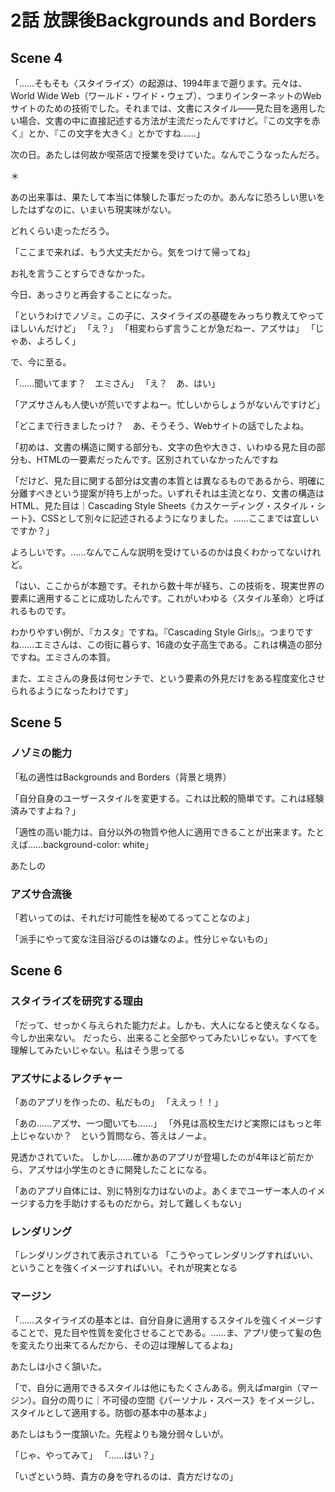 # 2話 放課後Backgrounds and Borders

## Scene 4
「……そもそも〈スタイライズ〉の起源は、1994年まで遡ります。元々は、World Wide Web（ワールド・ワイド・ウェブ）、つまりインターネットのWebサイトのための技術でした。それまでは、文書にスタイル――見た目を適用したい場合、文書の中に直接記述する方法が主流だったんですけど。『この文字を赤く』とか、『この文字を大きく』とかですね……」

次の日。あたしは何故か喫茶店で授業を受けていた。なんでこうなったんだろ。

＊

あの出来事は、果たして本当に体験した事だったのか。あんなに恐ろしい思いをしたはずなのに、いまいち現実味がない。

どれくらい走っただろう。

「ここまで来れば、もう大丈夫だから。気をつけて帰ってね」

お礼を言うことすらできなかった。

今日、あっさりと再会することになった。

「というわけでノゾミ。この子に、スタイライズの基礎をみっちり教えてやってほしいんだけど」
「え？」
「相変わらず言うことが急だねー、アズサは」
「じゃあ、よろしく」


で、今に至る。

「……聞いてます？　エミさん」
「え？　あ、はい」

「アズサさんも人使いが荒いですよねー。忙しいからしょうがないんですけど」

「どこまで行きましたっけ？　あ、そうそう、Webサイトの話でしたよね。

「初めは、文書の構造に関する部分も、文字の色や大きさ、いわゆる見た目の部分も、HTMLの一要素だったんです。区別されていなかったんですね

「だけど、見た目に関する部分は文書の本質とは異なるものであるから、明確に分離すべきという提案が持ち上がった。いずれそれは主流となり、文書の構造はHTML、見た目は｜Cascading Style Sheets《カスケーディング・スタイル・シート》、CSSとして別々に記述されるようになりました。……ここまでは宜しいですか？」

よろしいです。……なんでこんな説明を受けているのかは良くわかってないけれど。

「はい、ここからが本題です。それから数十年が経ち、この技術を、現実世界の要素に適用することに成功したんです。これがいわゆる〈スタイル革命〉と呼ばれるものです。

わかりやすい例が、『カスタ』ですね。『Cascading Style Girls』。つまりですね……エミさんは、この街に暮らす、16歳の女子高生である。これは構造の部分ですね。エミさんの本質。

また、エミさんの身長は何センチで、という要素の外見だけをある程度変化させられるようになったわけです」


## Scene 5

### ノゾミの能力

「私の適性はBackgrounds and Borders（背景と境界）

「自分自身のユーザースタイルを変更する。これは比較的簡単です。これは経験済みですよね？」

「適性の高い能力は、自分以外の物質や他人に適用できることが出来ます。たとえば……background-color: white」

あたしの



### アズサ合流後

「若いってのは、それだけ可能性を秘めてるってことなのよ」

「派手にやって変な注目浴びるのは嫌なのよ。性分じゃないもの」

## Scene 6

### スタイライズを研究する理由
「だって、せっかく与えられた能力だよ。しかも、大人になると使えなくなる。
今しか出来ない。
だったら、出来ること全部やってみたいじゃない。すべてを理解してみたいじゃない。私はそう思ってる

### アズサによるレクチャー

「あのアプリを作ったの、私だもの」
「ええっ！！」

「あの……アズサ、一つ聞いても……」
「外見は高校生だけど実際にはもっと年上じゃないか？　という質問なら、答えはノーよ。

見透かされていた。
しかし……確かあのアプリが登場したのが4年ほど前だから、アズサは小学生のときに開発したことになる。

「あのアプリ自体には、別に特別な力はないのよ。あくまでユーザー本人のイメージする力を手助けするものだから。対して難しくもない」

### レンダリング

「レンダリングされて表示されている
「こうやってレンダリングすればいい、ということを強くイメージすればいい。それが現実となる


### マージン

「……スタイライズの基本とは、自分自身に適用するスタイルを強くイメージすることで、見た目や性質を変化させることである。……ま、アプリ使って髪の色を変えたり出来てるんだから、その辺は理解してるよね」
 
あたしは小さく頷いた。

「で、自分に適用できるスタイルは他にもたくさんある。例えばmargin（マージン）。自分の周りに｜不可侵の空間《パーソナル・スペース》をイメージし、スタイルとして適用する。防御の基本中の基本よ」

 あたしはもう一度頷いた。先程よりも幾分弱々しいが。

「じゃ、やってみて」
「……はい？」


「いざという時、貴方の身を守れるのは、貴方だけなの」
<!--stackedit_data:
eyJoaXN0b3J5IjpbLTExOTk4ODQzNjUsLTE1MTMxODEzODIsMj
IyNTI3OTEyLC0xNDQ1OTMyMTc4LDE0NDA0MTA2MDQsLTE5OTI2
NjMzOTUsLTEzNDgyNzAxMDQsNjIxMTgxMzE4LC0yOTg0Mjg0OT
AsLTEwOTI1OTk2MTgsMTY1MjIxMTAzMywtMTY2MDM4MTQxOCwy
NjI0NTc0MzksMTEwNTU1MjMwNCwtMTc5MDc5NTIwNiwxODc0Mz
gxODk0LDk5Mzc4MzMyMywtNjgxNjY2MTUzLC00NjQzMjI3MzMs
LTEwMzkzMzY0NjVdfQ==
-->